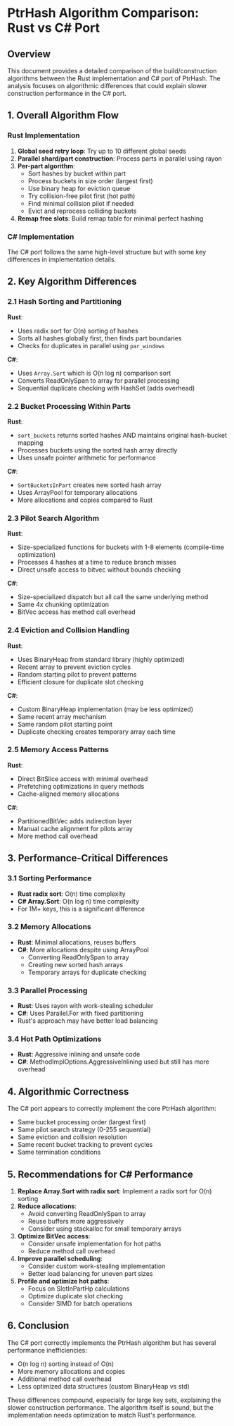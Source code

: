 # PtrHash Algorithm Comparison: Rust vs C# Port

## Overview

This document provides a detailed comparison of the build/construction algorithms between the Rust implementation and C# port of PtrHash. The analysis focuses on algorithmic differences that could explain slower construction performance in the C# port.

## 1. Overall Algorithm Flow

### Rust Implementation
1. **Global seed retry loop**: Try up to 10 different global seeds
2. **Parallel shard/part construction**: Process parts in parallel using rayon
3. **Per-part algorithm**:
   - Sort hashes by bucket within part
   - Process buckets in size order (largest first)
   - Use binary heap for eviction queue
   - Try collision-free pilot first (hot path)
   - Find minimal collision pilot if needed
   - Evict and reprocess colliding buckets
4. **Remap free slots**: Build remap table for minimal perfect hashing

### C# Implementation
The C# port follows the same high-level structure but with some key differences in implementation details.

## 2. Key Algorithm Differences

### 2.1 Hash Sorting and Partitioning

**Rust**:
- Uses radix sort for O(n) sorting of hashes
- Sorts all hashes globally first, then finds part boundaries
- Checks for duplicates in parallel using `par_windows`

**C#**:
- Uses `Array.Sort` which is O(n log n) comparison sort
- Converts ReadOnlySpan to array for parallel processing
- Sequential duplicate checking with HashSet (adds overhead)

### 2.2 Bucket Processing Within Parts

**Rust**:
- `sort_buckets` returns sorted hashes AND maintains original hash-bucket mapping
- Processes buckets using the sorted hash array directly
- Uses unsafe pointer arithmetic for performance

**C#**:
- `SortBucketsInPart` creates new sorted hash array
- Uses ArrayPool for temporary allocations
- More allocations and copies compared to Rust

### 2.3 Pilot Search Algorithm

**Rust**:
- Size-specialized functions for buckets with 1-8 elements (compile-time optimization)
- Processes 4 hashes at a time to reduce branch misses
- Direct unsafe access to bitvec without bounds checking

**C#**:
- Size-specialized dispatch but all call the same underlying method
- Same 4x chunking optimization
- BitVec access has method call overhead

### 2.4 Eviction and Collision Handling

**Rust**:
- Uses BinaryHeap from standard library (highly optimized)
- Recent array to prevent eviction cycles
- Random starting pilot to prevent patterns
- Efficient closure for duplicate slot checking

**C#**:
- Custom BinaryHeap implementation (may be less optimized)
- Same recent array mechanism
- Same random pilot starting point
- Duplicate checking creates temporary array each time

### 2.5 Memory Access Patterns

**Rust**:
- Direct BitSlice access with minimal overhead
- Prefetching optimizations in query methods
- Cache-aligned memory allocations

**C#**:
- PartitionedBitVec adds indirection layer
- Manual cache alignment for pilots array
- More method call overhead

## 3. Performance-Critical Differences

### 3.1 Sorting Performance
- **Rust radix sort**: O(n) time complexity
- **C# Array.Sort**: O(n log n) time complexity
- For 1M+ keys, this is a significant difference

### 3.2 Memory Allocations
- **Rust**: Minimal allocations, reuses buffers
- **C#**: More allocations despite using ArrayPool
  - Converting ReadOnlySpan to array
  - Creating new sorted hash arrays
  - Temporary arrays for duplicate checking

### 3.3 Parallel Processing
- **Rust**: Uses rayon with work-stealing scheduler
- **C#**: Uses Parallel.For with fixed partitioning
- Rust's approach may have better load balancing

### 3.4 Hot Path Optimizations
- **Rust**: Aggressive inlining and unsafe code
- **C#**: MethodImplOptions.AggressiveInlining used but still has more overhead

## 4. Algorithmic Correctness

The C# port appears to correctly implement the core PtrHash algorithm:
- Same bucket processing order (largest first)
- Same pilot search strategy (0-255 sequential)
- Same eviction and collision resolution
- Same recent bucket tracking to prevent cycles
- Same termination conditions

## 5. Recommendations for C# Performance

1. **Replace Array.Sort with radix sort**: Implement a radix sort for O(n) sorting
2. **Reduce allocations**: 
   - Avoid converting ReadOnlySpan to array
   - Reuse buffers more aggressively
   - Consider using stackalloc for small temporary arrays
3. **Optimize BitVec access**: 
   - Consider unsafe implementation for hot paths
   - Reduce method call overhead
4. **Improve parallel scheduling**: 
   - Consider custom work-stealing implementation
   - Better load balancing for uneven part sizes
5. **Profile and optimize hot paths**:
   - Focus on SlotInPartHp calculations
   - Optimize duplicate slot checking
   - Consider SIMD for batch operations

## 6. Conclusion

The C# port correctly implements the PtrHash algorithm but has several performance inefficiencies:
- O(n log n) sorting instead of O(n)
- More memory allocations and copies
- Additional method call overhead
- Less optimized data structures (custom BinaryHeap vs std)

These differences compound, especially for large key sets, explaining the slower construction performance. The algorithm itself is sound, but the implementation needs optimization to match Rust's performance.